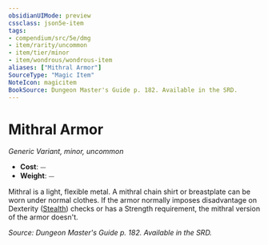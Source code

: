 ```yaml
---
obsidianUIMode: preview
cssclass: json5e-item
tags:
- compendium/src/5e/dmg
- item/rarity/uncommon
- item/tier/minor
- item/wondrous/wondrous-item
aliases: ["Mithral Armor"]
SourceType: "Magic Item"
NoteIcon: magicitem
BookSource: Dungeon Master's Guide p. 182. Available in the SRD.
---
```

# Mithral Armor
*Generic Variant, minor, uncommon*  

- **Cost**: ⏤
- **Weight**: ⏤

Mithral is a light, flexible metal. A mithral chain shirt or breastplate can be worn under normal clothes. If the armor normally imposes disadvantage on Dexterity ([Stealth](/3-Mechanics/CLI/rules/skills.md#Stealth)) checks or has a Strength requirement, the mithral version of the armor doesn't.

*Source: Dungeon Master's Guide p. 182. Available in the SRD.*
